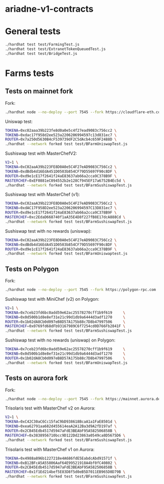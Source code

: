# ariadne-v1-contracts

# General tests

```bash
./hardhat test test/FarmingTest.js
./hardhat test test/ExtranetTokenQueuedTest.js
./hardhat test test/BridgeTest.js
```

# Farms tests

## Tests on mainnet fork

Fork:

```bash
./hardhat node --no-deploy --port 7545 --fork https://cloudflare-eth.com/v1/mainnet
```

Uniswap test:

```bash
TOKENA=0xc02aaa39b223fe8d0a0e5c4f27ead9083c756cc2 \
TOKENB=0xdac17f958d2ee523a2206206994597c13d831ec7 \
ROUTER=0x7a250d5630B4cF539739dF2C5dAcb4c659F2488D \
./hardhat --network forked test test/BFarmUniswapTest.js
```

Sushiswap test with MasterChefV2:

```bash
V2=1 \
TOKENA=0xC02aaA39b223FE8D0A0e5C4F27eAD9083C756Cc2 \
TOKENB=0xdBdb4d16EdA451D0503b854CF79D55697F90c8DF \
ROUTER=0xd9e1cE17f2641f24aE83637ab66a2cca9C378B9F \
MASTERCHEF=0xEF0881eC094552b2e128Cf945EF17a6752B4Ec5d \
./hardhat --network forked test test/BFarmSushiswapTest.js
```

Sushiswap test with MasterChef (v1):

```bash
TOKENA=0xC02aaA39b223FE8D0A0e5C4F27eAD9083C756Cc2 \
TOKENB=0xdAC17F958D2ee523a2206206994597C13D831ec7 \
ROUTER=0xd9e1cE17f2641f24aE83637ab66a2cca9C378B9F \
MASTERCHEF=0xc2EdaD668740f1aA35E4D8f227fB8E17dcA888Cd \
./hardhat --network forked test test/BFarmSushiswapTest.js
```

Sushiswap test with no rewards (uniswap):

```bash
TOKENA=0xC02aaA39b223FE8D0A0e5C4F27eAD9083C756Cc2 \
TOKENB=0xdBdb4d16EdA451D0503b854CF79D55697F90c8DF \
ROUTER=0xd9e1cE17f2641f24aE83637ab66a2cca9C378B9F \
./hardhat --network forked test test/BFarmUniswaptest.js
```

## Tests on Polygon

Fork:

```bash
./hardhat node --no-deploy --port 7545 --fork https://polygon-rpc.com
```

Sushiswap test with MiniChef (v2) on Polygon:

```bash
V2=1 \
TOKENA=0x7ceb23fd6bc0add59e62ac25578270cff1b9f619     \
TOKENB=0x0d500b1d8e8ef31e21c99d1db9a6444d3adf1270     \
ROUTER=0x1b02dA8Cb0d097eB8D57A175b88c7D8b47997506     \
MASTERCHEF=0x0769fd68dFb93167989C6f7254cd0D766Fb2841F \
./hardhat --network forked test test/BFarmSushiswapTest.js
```

Sushiswap test with no rewards (uniswap) on Polygon:

```bash
TOKENA=0x7ceb23fd6bc0add59e62ac25578270cff1b9f619     \
TOKENB=0x0d500b1d8e8ef31e21c99d1db9a6444d3adf1270     \
ROUTER=0x1b02dA8Cb0d097eB8D57A175b88c7D8b47997506     \
./hardhat --network forked test test/BFarmUniswapTest.js
```

## Tests on aurora fork

Fork:

```bash
./hardhat node --no-deploy --port 7545 --fork https://mainnet.aurora.dev
```

Trisolaris test with MasterChef v2 on Aurora:

```bash
V2=1 \
TOKENA=0xC42C30aC6Cc15faC9bD938618BcaA1a1FaE8501d \
TOKENB=0xea62791aa682d455614eaA2A12Ba3d9A2fD197af \
ROUTER=0x2CB45Edb4517d5947aFdE3BEAbF95A582506858B \
MASTERCHEF=0x3838956710bcc9D122Dd23863a0549ca8D5675D6 \
./hardhat --network forked test test/BFarmSushiswapTest.js
```

Trisolaris test with MasterChef v1 on Aurora:

```bash
TOKENA=0x4988a896b1227218e4A686fdE5EabdcAbd91571f \
TOKENB=0xB12BFcA5A55806AaF64E99521918A4bf0fC40802 \
ROUTER=0x2CB45Edb4517d5947aFdE3BEAbF95A582506858B \
MASTERCHEF=0x1f1Ed214bef5E83D8f5d0eB5D7011EB965D0D79B \
./hardhat --network forked test test/BFarmSushiswapTest.js
```
